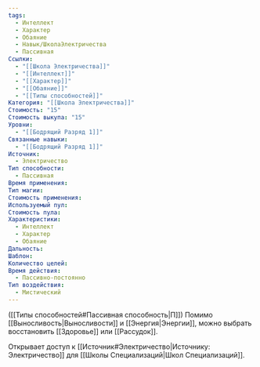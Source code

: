 ```yaml
---
tags:
  - Интеллект
  - Характер
  - Обаяние
  - Навык/ШколаЭлектричества
  - Пассивная
Ссылки:
  - "[[Школа Электричества]]"
  - "[[Интеллект]]"
  - "[[Характер]]"
  - "[[Обаяние]]"
  - "[[Типы способностей]]"
Категория: "[[Школа Электричества]]"
Стоимость: "15"
Стоимость выкупа: "15"
Уровни:
  - "[[Бодрящий Разряд 1]]"
Связанные навыки:
  - "[[Бодрящий Разряд 1]]"
Источник:
  - Электричество
Тип способности:
  - Пассивная
Время применения: 
Тип магии: 
Стоимость применения: 
Используемый пул: 
Стоимость пула: 
Характеристики:
  - Интеллект
  - Характер
  - Обаяние
Дальность: 
Шаблон: 
Количество целей: 
Время действия:
  - Пассивно-постоянно
Тип воздействия:
  - Мистический
---
```

([[Типы способностей#Пассивная способность|П]]) Помимо [[Выносливость|Выносливости]] и [[Энергия|Энергии]], можно выбрать восстановить [[Здоровье]] или [[Рассудок]]. 

Открывает доступ к [[Источник#Электричество|Источнику: Электричество]] для [[Школы Специализаций|Школ Специализаций]].